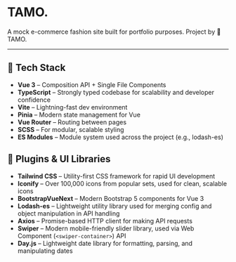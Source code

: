 # TAMO.

A mock e-commerce fashion site built for portfolio purposes. Project by 🐙TAMO.

---

## 🔧 Tech Stack

- **Vue 3** – Composition API + Single File Components
- **TypeScript** – Strongly typed codebase for scalability and developer confidence
- **Vite** – Lightning-fast dev environment
- **Pinia** – Modern state management for Vue
- **Vue Router** – Routing between pages
- **SCSS** – For modular, scalable styling
- **ES Modules** – Module system used across the project (e.g., lodash-es)

## 🧩 Plugins & UI Libraries

- **Tailwind CSS** – Utility-first CSS framework for rapid UI development
- **Iconify** – Over 100,000 icons from popular sets, used for clean, scalable icons
- **BootstrapVueNext** – Modern Bootstrap 5 components for Vue 3
- **Lodash-es** – Lightweight utility library used for merging config and object manipulation in API handling
- **Axios** – Promise-based HTTP client for making API requests
- **Swiper** – Modern mobile-friendly slider library, used via Web Component (`<swiper-container>`) API
- **Day.js** – Lightweight date library for formatting, parsing, and manipulating dates
